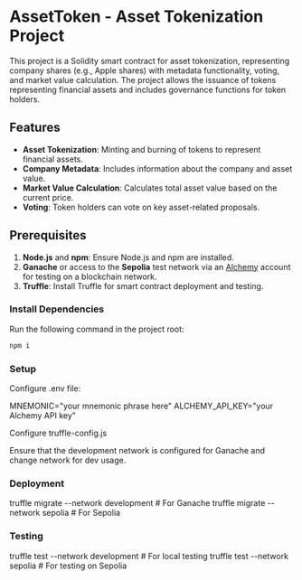 # AssetToken - Asset Tokenization Project

This project is a Solidity smart contract for asset tokenization, representing company shares (e.g., Apple shares) with metadata functionality, voting, and market value calculation. The project allows the issuance of tokens representing financial assets and includes governance functions for token holders.

## Features

- **Asset Tokenization**: Minting and burning of tokens to represent financial assets.
- **Company Metadata**: Includes information about the company and asset value.
- **Market Value Calculation**: Calculates total asset value based on the current price.
- **Voting**: Token holders can vote on key asset-related proposals.

## Prerequisites

1. **Node.js** and **npm**: Ensure Node.js and npm are installed.
2. **Ganache** or access to the **Sepolia** test network via an [Alchemy](https://alchemy.com/) account for testing on a blockchain network.
3. **Truffle**: Install Truffle for smart contract deployment and testing.

### Install Dependencies

Run the following command in the project root:

```bash
npm i
```

### Setup

Configure .env file:

MNEMONIC="your mnemonic phrase here"
ALCHEMY_API_KEY="your Alchemy API key"

Configure truffle-config.js

Ensure that the development network is configured for Ganache and change network for dev usage.

### Deployment

truffle migrate --network development # For Ganache
truffle migrate --network sepolia # For Sepolia

### Testing

truffle test --network development # For local testing
truffle test --network sepolia # For testing on Sepolia
